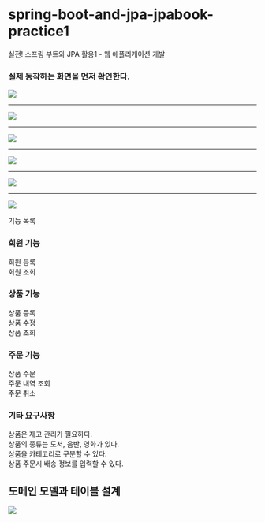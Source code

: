 # spring-boot-and-jpa-jpabook-practice1
실전! 스프링 부트와 JPA 활용1 - 웹 애플리케이션 개발

### 실제 동작하는 화면을 먼저 확인한다.


<img src="https://blogger.googleusercontent.com/img/b/R29vZ2xl/AVvXsEgjttxSheDeYbMuNowlrYrpfwMqLCVnC0kzpUeAyd3-tTpBiNbq14vYZNs6O9lrQCnaHESe9lsuf_RQLEI1LBA3aaYLUzTXKzXxXJ7CF-clrUqttp3hhDMODgT7KW9zMhDoln4yj2hYtm9h9QSKYQzRURgEJQVcMV0CFp_42jaMXwlDIHHsjyDvfJ5a3w/s16000/2023-03-02%2016%2034%2023.png">
<hr> 
<img src="https://blogger.googleusercontent.com/img/b/R29vZ2xl/AVvXsEibjltVXuFBJwm0OBrBUnI8eyQwVq4Jaf7YjxwwkRpzFnMA2ROHbjsuAVkvsV__PBiC5t2yJm_UbmIWWl8rdnCWPoWdITxK-wn9O48usbKz9UfyyFeU-AhYn1Y1WS6r5ukszb9tbmce3VpsdaMQr7haNN8XO2xF8K8q84po83wZSI8-obnTFLA20W15ew/s16000/2023-03-02%2016%2035%2041.png">
<hr> 
<img src="https://blogger.googleusercontent.com/img/b/R29vZ2xl/AVvXsEj8rbU-jKJk5PYnQj0d-lI1R0Lxy6VJ2C0C33b_YuCgdmNSG5E6Nxw18TUT_SudFiyxwAXRAnL5L_6QWXErcvR_7gFZRWLmRLBlmqLt_QID5uU3yjuHTq6WLHQkADk03odLmvJfmxiwT-1KA8kMfGRw2jm4yHHoBq5XsbiSKshqVL1Cvem2qcQRXtHcjA/s16000/2023-03-02%2016%2036%2006.png">
<hr> 
<img src="https://blogger.googleusercontent.com/img/b/R29vZ2xl/AVvXsEinQdp04_VZuew19ORombP6aTX3Dk_coaxKoLzSUtPL0X58dRYaCLZrjeSgSNRspzn6536br6Iy0Z67HkVm3FmudY085hrSqpicM8-MzYU3eAQTIWe1AdjkeelhKElyXj0X34nAFkmiby9hyIeWyPichzNHHJ3paPeEQwck4ct0fjQeuK4e5WYHHPZ86g/s16000/2023-03-02%2016%2036%2026.png">
<hr> 
<img src="https://blogger.googleusercontent.com/img/b/R29vZ2xl/AVvXsEgzO7Z0mj6sjJ0MAUuUcJUGMD5Ypxo6xRf_IW6YgvvqzNz46WzI1FG1Bn-fEyLu0bMJ_xpBDE5AdRsTTING-L5Rsca6-MBRhiCbwNPlmbDymuh1k_ojGor4dI0SPY5sOwEcfW90Hw3HjBfARFtBiRPqmlhv3gWI1Z9GF1CR6lNxwzV1h-5S7YHDXXRzEg/s16000/2023-03-02%2016%2037%2033.png">
<hr> 
<img src="https://blogger.googleusercontent.com/img/b/R29vZ2xl/AVvXsEhvUPkyzzH13GzmesOSyqU2HeILN7nRYfenCuAs4z_teplhCnLmfLlj0-azSi3Di70EKcm0tQ2i-OHMusAoP8OTWwgPnK8pTUvfleyf80dIT-orkdkLOC7NeWxixAeKf4V5jkFf7_blTrEwFE3NlDKr5VMUoUMyvW60BFpn1CB2nRRDA4zsU7Q7k2tU2g/s16000/2023-03-02%2016%2037%2059.png">


기능 목록

### 회원 기능
회원 등록\
회원 조회

### 상품 기능
상품 등록\
상품 수정\
상품 조회

###  주문 기능
상품 주문\
주문 내역 조회\
주문 취소

###  기타 요구사항
상품은 재고 관리가 필요하다.\
상품의 종류는 도서, 음반, 영화가 있다.\
상품을 카테고리로 구분할 수 있다.\
상품 주문시 배송 정보를 입력할 수 있다.



## 도메인 모델과 테이블 설계

<img src="https://blogger.googleusercontent.com/img/b/R29vZ2xl/AVvXsEgueM6uv7M_6GCZX6PCHTeg8tkWEGNCZvxbz0lAtS6bdesKz_8Fmqzk49edl2FguMRoDgZLhOjyg8AXvqv1dF7J7i_4MfmCDTpL_yOD0xwyUZwOyg8BYrPLcgAOLwVTD0Fk0HPK9tc8jhbEZqXEPaCWOYpvC9PJPezxG-uzuvr_12-NEgEV-x30X1Gexg/s16000/2023-03-02%2016%2049%2031.png">
